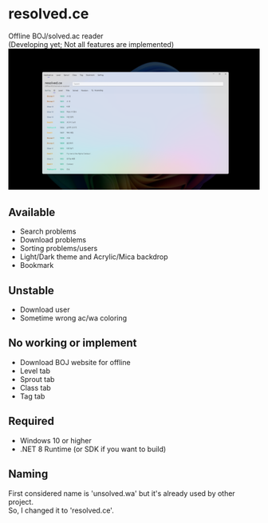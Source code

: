 # resolved.ce
Offline BOJ/solved.ac reader  
(Developing yet; Not all features are implemented)
<img src='./banner.png'/>

## Available
- Search problems
- Download problems
- Sorting problems/users
- Light/Dark theme and Acrylic/Mica backdrop
- Bookmark

## Unstable
- Download user
- Sometime wrong ac/wa coloring

## No working or implement
- Download BOJ website for offline
- Level tab
- Sprout tab
- Class tab
- Tag tab

## Required
- Windows 10 or higher
- .NET 8 Runtime (or SDK if you want to build)

## Naming
First considered name is 'unsolved.wa' but it's already used by other project.  
So, I changed it to 'resolved.ce'.  
